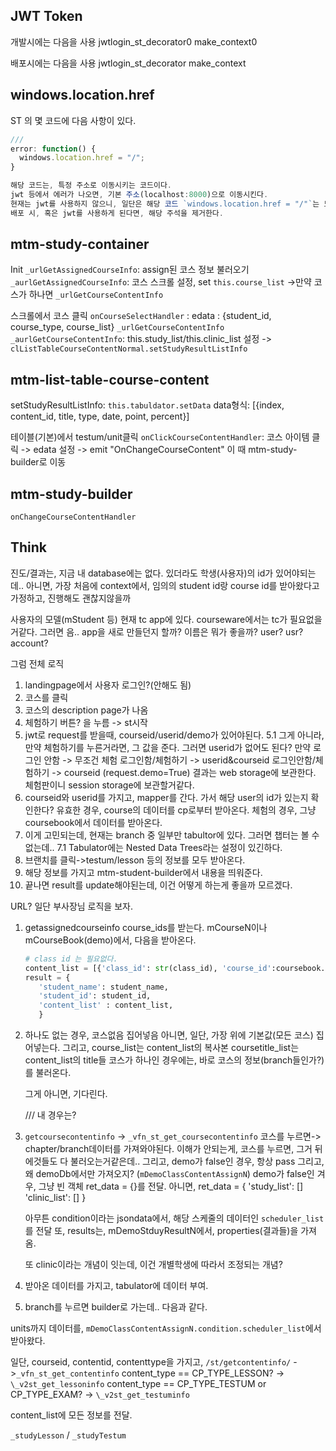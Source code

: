 ## JWT Token

개발시에는 다음을 사용
jwtlogin_st_decorator0
make_context0

배포시에는 다음을 사용
jwtlogin_st_decorator
make_context

## windows.location.href

ST 의 몇 코드에 다음 사항이 있다.

```js
///
error: function() {
  windows.location.href = "/";
}

해당 코드는, 특정 주소로 이동시키는 코드이다.
jwt 등에서 에러가 나오면, 기본 주소(localhost:8000)으로 이동시킨다.
현재는 jwt를 사용하지 않으니, 일단은 해당 코드 `windows.location.href = "/"`는 모두 주석처리하자.
배포 시, 혹은 jwt를 사용하게 된다면, 해당 주석을 제거한다.
```

## mtm-study-container

Init
`_urlGetAssignedCourseInfo`: assign된 코스 정보 불러오기
`_aurlGetAssignedCourseInfo`: 코스 스크롤 설정, set `this.course_list`
->만약 코스가 하나면 `_urlGetCourseContentInfo`

스크롤에서 코스 클릭
`onCourseSelectHandler` : edata : {student_id, course_type, course_list}
`_urlGetCourseContentInfo`
`_aurlGetCourseContentInfo`: this.study_list/this.clinic_list 설정
-> `clListTableCourseContentNormal.setStudyResultListInfo`

## mtm-list-table-course-content

setStudyResultListInfo: `this.tabuldator.setData`
data형식: [{index, content_id, title, type, date, point, percent}]

테이블(기본)에서 testum/unit클릭
`onClickCourseContentHandler`: 코스 아이템 클릭 -> edata 설정 -> emit "OnChangeCourseContent"
이 때 mtm-study-builder로 이동

## mtm-study-builder

`onChangeCourseContentHandler`

## Think

진도/결과는, 지금 내 database에는 없다.
있더라도 학생(사용자)의 id가 있어야되는데..
아니면, 가장 처음에 context에서, 임의의 student id랑 course id를 받아왔다고 가정하고,
진행해도 괜찮지않을까

사용자의 모델(mStudent 등) 현재 tc app에 있다. courseware에서는 tc가 필요없을거같다.
그러면 음.. app을 새로 만들던지 할까? 이름은 뭐가 좋을까? user? usr? account?

그럼 전체 로직

1. landingpage에서 사용자 로그인?(안해도 됨)
2. 코스를 클릭
3. 코스의 description page가 나옴
4. 체험하기 버튼? 을 누름 -> st시작
5. jwt로 request를 받을때, courseid/userid/demo가 있어야된다.
   5.1 그게 아니라, 만약 체험하기를 누른거라면, 그 값을 준다. 그러면 userid가 없어도 된다?
   만약 로그인 안함 -> 무조건 체험
   로그인함/체험하기 -> userid&courseid
   로그인안함/체험하기 -> courseid (request.demo=True)
   결과는 web storage에 보관한다. 체험판이니 session storage에 보관할거같다.
6. courseid와 userid를 가지고, mapper를 간다. 가서 해당 user의 id가 있는지 확인한다?
   유효한 경우, course의 데이터를 cp로부터 받아온다.
   체험의 경우, 그냥 coursebook에서 데이터를 받아온다.
7. 이게 고민되는데, 현재는 branch 중 일부만 tabultor에 있다. 그러면 챕터는 볼 수 없는데..
   7.1 Tabulator에는 Nested Data Trees라는 설정이 있긴하다.
8. 브랜치를 클릭->testum/lesson 등의 정보를 모두 받아온다.
9. 해당 정보를 가지고 mtm-student-builder에서 내용을 띄워준다.
10. 끝나면 result를 update해야된는데, 이건 어떻게 하는게 좋을까 모르겠다.

URL?
일단 부사장님 로직을 보자.

1. getassignedcourseinfo
   course_ids를 받는다.
   mCourseN이나 mCourseBook(demo)에서, 다음을 받아온다.

   ```python
   # class id 는 필요없다.
   content_list = [{'class_id': str(class_id), 'course_id':coursebook.id, 'title':coursebook.title}]
   result = {
      'student_name': student_name,
      'student_id': student_id,
      'content_list' : content_list,
      }


   ```

2. 하나도 없는 경우, 코스없음 집어넣음
   아니면, 일단, 가장 위에 기본값(모든 코스) 집어넣는다.
   그리고, course_list는 content_list의 복사본
   coursetitle_list는 content_list의 title들
   코스가 하나인 경우에는, 바로 코스의 정보(branch들인가?)를 불러온다.

   그게 아니면, 기다린다.

   /// 내 경우는?

3. `getcoursecontentinfo` -> `_vfn_st_get_coursecontentinfo`
   코스를 누르면-> chapter/branch데이터를 가져와야된다.
   이해가 안되는게, 코스를 누르면, 그거 뒤에것들도 다 불러오는거같은데..
   그리고, demo가 false인 경우, 항상 pass
   그리고, 왜 demoDb에서만 가져오지? (`mDemoClassContentAssignN`)
   demo가 false인 겨우, 그냥 빈 객체 ret_data = {}를 전달.
   아니면, ret_data = {
   'study_list': []
   'clinic_list': []
   }

   아무튼 condition이라는 jsondata에서, 해당 스케줄의 데이터인 `scheduler_list`를 전달
   또, results는, mDemoStduyResultN에서, properties(결과들)을 가져옴.

   또 clinic이라는 개념이 잇는데, 이건 개별학생에 따라서 조정되는 개념?

4. 받아온 데이터를 가지고, tabulator에 데이터 부여.

5. branch를 누르면 builder로 가는데.. 다음과 같다.

units까지 데이터를, `mDemoClassContentAssignN.condition.scheduler_list`에서 받아왔다.

일단, courseid, contentid, contenttype을 가지고, `/st/getcontentinfo/`
->`_vfn_st_get_contentinfo`
content_type == CP_TYPE_LESSON? -> `\_v2st_get_lessoninfo`
content_type == CP_TYPE_TESTUM or CP_TYPE_EXAM? -> `\_v2st_get_testuminfo`

content_list에 모든 정보를 전달.

`_studyLesson` / `_studyTestum`
